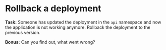 # Rollback a deployment

**Task:** Someone has updated the deployment in the `api` namespace and now the application is not working anymore. Rollback the deployment to the previous version. 

**Bonus:** Can you find out, what went wrong?
